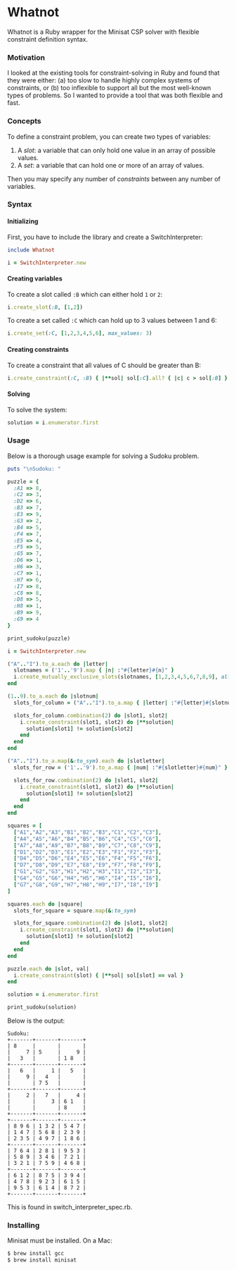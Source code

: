 # Whatnot

Whatnot is a Ruby wrapper for the Minisat CSP solver with flexible constraint definition syntax.

### Motivation

I looked at the existing tools for constraint-solving in Ruby and found that they were either: (a) too slow to handle highly complex systems of constraints, or (b) too inflexible to support all but the most well-known types of problems. So I wanted to provide a tool that was both flexible and fast.

### Concepts

To define a constraint problem, you can create two types of variables:

1. A *slot*: a variable that can only hold one value in an array of possible values.
2. A *set*: a variable that can hold one or more of an array of values.

Then you may specify any number of *constraints* between any number of variables.

### Syntax

#### Initializing

First, you have to include the library and create a SwitchInterpreter:

```ruby
include Whatnot

i = SwitchInterpreter.new
```

#### Creating variables

To create a slot called `:B` which can either hold `1` or `2`:

```ruby
i.create_slot(:B, [1,2])
```

To create a set called `:C` which can hold up to 3 values between 1 and 6:

```ruby
i.create_set(:C, [1,2,3,4,5,6], max_values: 3)
```

#### Creating constraints

To create a constraint that all values of C should be greater than B:

```ruby
i.create_constraint(:C, :B) { |**sol| sol[:C].all? { |c| c > sol[:B] } }
```

#### Solving

To solve the system:

```ruby
solution = i.enumerator.first
```

### Usage

Below is a thorough usage example for solving a Sudoku problem.

```ruby
puts "\nSudoku: "

puzzle = {
  :A1 => 8,
  :C2 => 3,
  :D2 => 6,
  :B3 => 7,
  :E3 => 9,
  :G3 => 2,
  :B4 => 5,
  :F4 => 7,
  :E5 => 4,
  :F5 => 5,
  :G5 => 7,
  :D6 => 1,
  :H6 => 3,
  :C7 => 1,
  :H7 => 6,
  :I7 => 8,
  :C8 => 8,
  :D8 => 5,
  :H8 => 1,
  :B9 => 9,
  :G9 => 4
}

print_sudoku(puzzle)

i = SwitchInterpreter.new

("A".."I").to_a.each do |letter|
  slotnames = ('1'..'9').map { |n| :"#{letter}#{n}" }
  i.create_mutually_exclusive_slots(slotnames, [1,2,3,4,5,6,7,8,9], allow_empty: false)
end

(1..9).to_a.each do |slotnum|
  slots_for_column = ("A".."I").to_a.map { |letter| :"#{letter}#{slotnum}" }

  slots_for_column.combination(2) do |slot1, slot2|
    i.create_constraint(slot1, slot2) do |**solution|
      solution[slot1] != solution[slot2]
    end
  end
end

("A".."I").to_a.map(&:to_sym).each do |slotletter|
  slots_for_row = ('1'..'9').to_a.map { |num| :"#{slotletter}#{num}" }

  slots_for_row.combination(2) do |slot1, slot2|
    i.create_constraint(slot1, slot2) do |**solution|
      solution[slot1] != solution[slot2]
    end
  end
end

squares = [
  ["A1","A2","A3","B1","B2","B3","C1","C2","C3"],
  ["A4","A5","A6","B4","B5","B6","C4","C5","C6"],
  ["A7","A8","A9","B7","B8","B9","C7","C8","C9"],
  ["D1","D2","D3","E1","E2","E3","F1","F2","F3"],
  ["D4","D5","D6","E4","E5","E6","F4","F5","F6"],
  ["D7","D8","D9","E7","E8","E9","F7","F8","F9"],
  ["G1","G2","G3","H1","H2","H3","I1","I2","I3"],
  ["G4","G5","G6","H4","H5","H6","I4","I5","I6"],
  ["G7","G8","G9","H7","H8","H9","I7","I8","I9"]
]

squares.each do |square|
  slots_for_square = square.map(&:to_sym)

  slots_for_square.combination(2) do |slot1, slot2|
    i.create_constraint(slot1, slot2) do |**solution|
      solution[slot1] != solution[slot2]
    end
  end
end

puzzle.each do |slot, val|
  i.create_constraint(slot) { |**sol| sol[slot] == val }
end

solution = i.enumerator.first

print_sudoku(solution)
```

Below is the output:

```
Sudoku:
+-------+-------+-------+
| 8     |       |       |
|     7 | 5     |     9 |
|   3   |       | 1 8   |
+-------+-------+-------+
|   6   |     1 |   5   |
|     9 |   4   |       |
|       | 7 5   |       |
+-------+-------+-------+
|     2 |   7   |     4 |
|       |     3 | 6 1   |
|       |       | 8     |
+-------+-------+-------+
+-------+-------+-------+
| 8 9 6 | 1 3 2 | 5 4 7 |
| 1 4 7 | 5 6 8 | 2 3 9 |
| 2 3 5 | 4 9 7 | 1 8 6 |
+-------+-------+-------+
| 7 6 4 | 2 8 1 | 9 5 3 |
| 5 8 9 | 3 4 6 | 7 2 1 |
| 3 2 1 | 7 5 9 | 4 6 8 |
+-------+-------+-------+
| 6 1 2 | 8 7 5 | 3 9 4 |
| 4 7 8 | 9 2 3 | 6 1 5 |
| 9 5 3 | 6 1 4 | 8 7 2 |
+-------+-------+-------+
```

This is found in switch_interpreter_spec.rb.

### Installing

Minisat must be installed. On a Mac:

```bash
$ brew install gcc
$ brew install minisat
```

